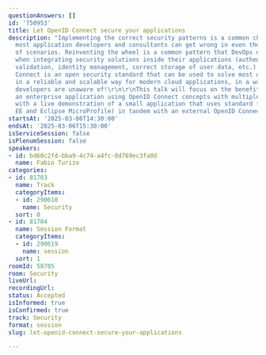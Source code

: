 ```yaml
---
questionAnswers: []
id: '750953'
title: Let OpenID Connect secure your applications
description: "Implementing the correct security patterns is a common challenge that
  most application developers and consultants can get wrong in even the most common
  of scenarios. Reinventing the wheel is a common pattern that DevOps engineers do
  when integrating security solutions inside their applications (authentication, password
  validation, identity management, correct storage of user data, etc.).\r\nOpenID
  Connect is an open security standard that can be used to solve most of these concerns
  in a reliable and scalable way for modern cloud applications, in a way that most
  developers are unaware of!\r\n\r\nThis talk will focus on the benefits of securing
  an enterprise application using OpenID Connect concepts with multiple Java Framworks,
  with a live demonstration of a small application that uses standard frameworks (Jakarta
  EE and Eclipse MicroProfile) in tandem with an external OpenID Connect provider."
startsAt: '2025-03-06T14:30:00'
endsAt: '2025-03-06T15:30:00'
isServiceSession: false
isPlenumSession: false
speakers:
- id: bd60c2fd-bba9-4c74-a4fc-0d769ec3fa0d
  name: Fabio Turizo
categories:
- id: 81703
  name: Track
  categoryItems:
  - id: 290610
    name: Security
  sort: 0
- id: 81704
  name: Session Format
  categoryItems:
  - id: 290619
    name: session
  sort: 1
roomId: 58705
room: Security
liveUrl:
recordingUrl:
status: Accepted
isInformed: true
isConfirmed: true
track: Security
format: session
slug: let-openid-connect-secure-your-applications

---
```

